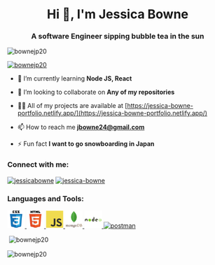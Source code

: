 <h1 align="center">Hi 👋, I'm Jessica Bowne</h1>
<h3 align="center">A software Engineer sipping bubble tea in the sun</h3>

<p align="left"> <img src="https://komarev.com/ghpvc/?username=bownejp20&label=Profile%20views&color=0e75b6&style=flat" alt="bownejp20" /> </p>

<p align="left"> <a href="https://github.com/ryo-ma/github-profile-trophy"><img src="https://github-profile-trophy.vercel.app/?username=bownejp20" alt="bownejp20" /></a> </p>

- 🌱 I’m currently learning **Node JS, React**

- 👯 I’m looking to collaborate on **Any of my repositories**

- 👨‍💻 All of my projects are available at [https://jessica-bowne-portfolio.netlify.app/](https://jessica-bowne-portfolio.netlify.app/)

- 📫 How to reach me **jbowne24@gmail.com**

- ⚡ Fun fact **I want to go snowboarding in Japan**

<h3 align="left">Connect with me:</h3>
<p align="left">
<a href="https://twitter.com/jessicabowne" target="blank"><img align="center" src="https://raw.githubusercontent.com/rahuldkjain/github-profile-readme-generator/master/src/images/icons/Social/twitter.svg" alt="jessicabowne" height="30" width="40" /></a>
<a href="https://linkedin.com/in/jessica-bowne" target="blank"><img align="center" src="https://raw.githubusercontent.com/rahuldkjain/github-profile-readme-generator/master/src/images/icons/Social/linked-in-alt.svg" alt="jessica-bowne" height="30" width="40" /></a>
</p>

<h3 align="left">Languages and Tools:</h3>
<p align="left"> <a href="https://www.w3schools.com/css/" target="_blank" rel="noreferrer"> <img src="https://raw.githubusercontent.com/devicons/devicon/master/icons/css3/css3-original-wordmark.svg" alt="css3" width="40" height="40"/> </a> <a href="https://www.w3.org/html/" target="_blank" rel="noreferrer"> <img src="https://raw.githubusercontent.com/devicons/devicon/master/icons/html5/html5-original-wordmark.svg" alt="html5" width="40" height="40"/> </a> <a href="https://developer.mozilla.org/en-US/docs/Web/JavaScript" target="_blank" rel="noreferrer"> <img src="https://raw.githubusercontent.com/devicons/devicon/master/icons/javascript/javascript-original.svg" alt="javascript" width="40" height="40"/> </a> <a href="https://www.mongodb.com/" target="_blank" rel="noreferrer"> <img src="https://raw.githubusercontent.com/devicons/devicon/master/icons/mongodb/mongodb-original-wordmark.svg" alt="mongodb" width="40" height="40"/> </a> <a href="https://nodejs.org" target="_blank" rel="noreferrer"> <img src="https://raw.githubusercontent.com/devicons/devicon/master/icons/nodejs/nodejs-original-wordmark.svg" alt="nodejs" width="40" height="40"/> </a> <a href="https://postman.com" target="_blank" rel="noreferrer"> <img src="https://www.vectorlogo.zone/logos/getpostman/getpostman-icon.svg" alt="postman" width="40" height="40"/> </a> </p>

<p>&nbsp;<img align="center" src="https://github-readme-stats.vercel.app/api?username=bownejp20&show_icons=true&locale=en" alt="bownejp20" /></p>

<p><img align="center" src="https://github-readme-streak-stats.herokuapp.com/?user=bownejp20&" alt="bownejp20" /></p>
